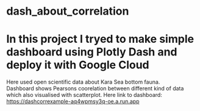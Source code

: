 # dash_about_correlation
# In this project I tryed to make simple dashboard using Plotly Dash and deploy it with Google Cloud

Here used open scientific data about Kara Sea bottom fauna.  
Dashboard shows Pearsons coorelation between different kind of data which also visualised with scatterplot.
Here link to dashboard:
https://dashcorrexample-aq4wpmsy3q-oe.a.run.app
